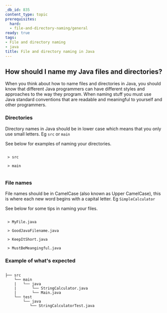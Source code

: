 ```yaml
---
_db_id: 835
content_type: topic
prerequisites:
  hard:
  - file-and-directory-naming/general
ready: true
tags:
- File and directory naming
- java
title: File and directory naming in Java
---
```


## How should I name my Java files and directories?

When you think about how to name files and directories in Java, you should know that different Java programmers can have different styles and approaches to the way they program. When naming stuff you must use Java standard conventions that are readable and meaningful to yourself and other programmers.

### Directories

Directory names in Java should be in lower case which means that you only use small letters. Eg `src` or `main`

See below for examples of naming your directories.

```

 > src

 > main 
 
```

### File names

File names should be in CamelCase (also known as Upper CamelCase), this is where each new word begins with a capital letter. Eg `SimpleCalculator`

See below for some tips in naming your files.

```

 > MyFile.java
 
 > GoodJavaFilename.java
 
 > KeepItShort.java
 
 > MustBeMeangingful.java

```

### Example of what's expected

```

├── src
    └── main
    |   └── java
    |       └── StringCalculator.java
    |       └── Main.java    
    └── test
        └── java
           └── StringCalculatorTest.java 

```
